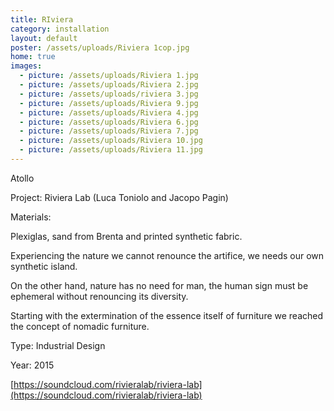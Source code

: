```yaml
---
title: RIviera
category: installation
layout: default
poster: /assets/uploads/Riviera 1cop.jpg
home: true
images:
  - picture: /assets/uploads/Riviera 1.jpg
  - picture: /assets/uploads/Riviera 2.jpg
  - picture: /assets/uploads/riviera 3.jpg
  - picture: /assets/uploads/Riviera 9.jpg
  - picture: /assets/uploads/Riviera 4.jpg
  - picture: /assets/uploads/Riviera 6.jpg
  - picture: /assets/uploads/Riviera 7.jpg
  - picture: /assets/uploads/Riviera 10.jpg
  - picture: /assets/uploads/Riviera 11.jpg
---
```

Atollo

Project: Riviera Lab (Luca Toniolo and Jacopo Pagin)

Materials:

Plexiglas, sand from Brenta and printed synthetic fabric.

Experiencing the nature we cannot renounce the artifice, we needs our own synthetic island.

On the other hand, nature has no need for man, the human sign must be ephemeral without renouncing its diversity.

Starting with the extermination of the essence itself of furniture we reached the concept of nomadic furniture.

Type: Industrial Design

Year: 2015

[https://soundcloud.com/rivieralab/riviera-lab](https://soundcloud.com/rivieralab/riviera-lab)
